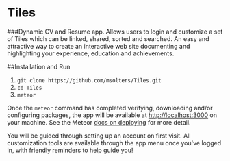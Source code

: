 # Tiles
###Dynamic CV and Resume app.
Allows users to login and customize a set of Tiles which can be linked, shared, sorted and searched.  An easy and attractive way to create an interactive web site documenting and highlighting your experience, education and achievements.

##Installation and Run
1. `git clone https://github.com/msolters/Tiles.git`
2. `cd Tiles`
3. `meteor`

Once the `meteor` command has completed verifying, downloading and/or configuring packages, the app will be available at [http://localhost:3000](http://localhost:3000) on your machine.  See the Meteor [docs on deploying](http://docs.meteor.com/#/full/deploying) for more detail.

You will be guided through setting up an account on first visit.  All customization tools are available through the app menu once you've logged in, with friendly reminders to help guide you!
